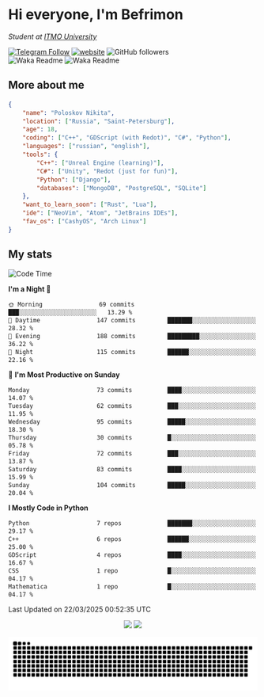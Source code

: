 # Hi everyone, I'm Befrimon
*Student at [ITMO University](https://itmo.ru/)*

[![Telegram Follow](https://img.shields.io/badge/Telegram-2CA5E0?style=flat-squeare&logo=telegram&logoColor=white)](https://t.me/bigtoad_tavern)
[![website](https://img.shields.io/badge/Website-2CA5E0?style=flat-squeare&logo=google-chrome&logoColor=white&color=320142)](https://bfn-dev.ru/)
![GitHub followers](https://img.shields.io/github/followers/Befrimon?label=Follow&style=social)
<br>
![Waka Readme](https://github.com/Befrimon/Befrimon/workflows/WakaReadme/badge.svg)
![Waka Readme](https://github.com/Befrimon/Befrimon/workflows/snake/badge.svg)

## More about me
``` JSON
{
    "name": "Poloskov Nikita",
    "location": ["Russia", "Saint-Petersburg"],
    "age": 18,
    "coding": ["C++", "GDScript (with Redot)", "C#", "Python"],
    "languages": ["russian", "english"],
    "tools": {
        "C++": ["Unreal Engine (learning)"],
        "C#": ["Unity", "Redot (just for fun)"],
        "Python": ["Django"],
        "databases": ["MongoDB", "PostgreSQL", "SQLite"]
    },
    "want_to_learn_soon": ["Rust", "Lua"],
    "ide": ["NeoVim", "Atom", "JetBrains IDEs"],
    "fav_os": ["CashyOS", "Arch Linux"]
}
```

## My stats
<!--START_SECTION:waka-->
![Code Time](http://img.shields.io/badge/Code%20Time-9%20hrs%2046%20mins-blue)

**I'm a Night 🦉** 

```text
🌞 Morning                69 commits          ███░░░░░░░░░░░░░░░░░░░░░░   13.29 % 
🌆 Daytime                147 commits         ███████░░░░░░░░░░░░░░░░░░   28.32 % 
🌃 Evening                188 commits         █████████░░░░░░░░░░░░░░░░   36.22 % 
🌙 Night                  115 commits         ██████░░░░░░░░░░░░░░░░░░░   22.16 % 
```
📅 **I'm Most Productive on Sunday** 

```text
Monday                   73 commits          ████░░░░░░░░░░░░░░░░░░░░░   14.07 % 
Tuesday                  62 commits          ███░░░░░░░░░░░░░░░░░░░░░░   11.95 % 
Wednesday                95 commits          █████░░░░░░░░░░░░░░░░░░░░   18.30 % 
Thursday                 30 commits          █░░░░░░░░░░░░░░░░░░░░░░░░   05.78 % 
Friday                   72 commits          ███░░░░░░░░░░░░░░░░░░░░░░   13.87 % 
Saturday                 83 commits          ████░░░░░░░░░░░░░░░░░░░░░   15.99 % 
Sunday                   104 commits         █████░░░░░░░░░░░░░░░░░░░░   20.04 % 
```


**I Mostly Code in Python** 

```text
Python                   7 repos             ███████░░░░░░░░░░░░░░░░░░   29.17 % 
C++                      6 repos             ██████░░░░░░░░░░░░░░░░░░░   25.00 % 
GDScript                 4 repos             ████░░░░░░░░░░░░░░░░░░░░░   16.67 % 
CSS                      1 repo              █░░░░░░░░░░░░░░░░░░░░░░░░   04.17 % 
Mathematica              1 repo              █░░░░░░░░░░░░░░░░░░░░░░░░   04.17 % 
```




 Last Updated on 22/03/2025 00:52:35 UTC
<!--END_SECTION:waka-->

<div align=center>
    <img src="https://gh.uoc.run.place/api?username=Befrimon&hide_border=true&show_icons=true&bg_color=0d1117&text_color=fff">
    <img src="https://gh.uoc.run.place/api/top-langs/?username=Befrimon&layout=compact&hide_border=true&show_icons=true&bg_color=0d1117&text_color=fff">
</p>


<picture>
  <source media="(prefers-color-scheme: dark)" srcset="https://raw.githubusercontent.com/Befrimon/Befrimon/output/github-snake-dark.svg">
  <source media="(prefers-color-scheme: light)" srcset="https://raw.githubusercontent.com/Befrimon/Befrimon/output/github-snake.svg">
  <img alt="github contribution grid snake animation" src="https://raw.githubusercontent.com/Befrimon/Befrimon/output/github-snake.svg">
</picture>
